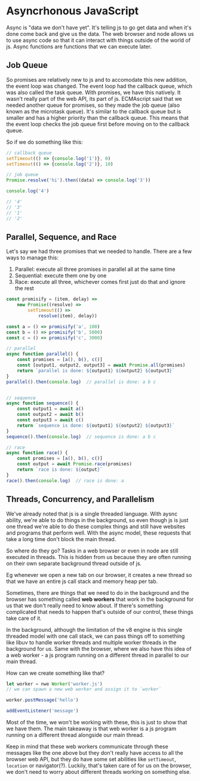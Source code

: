 # Asyncrhonous JavaScript

Async is "data we don't have yet". It's telling js to go get data and when it's done come back and give us the data. The web browser and node allows us to use async code so that it can interact with things outside of the world of js. Async functions are functions that we can execute later. 

## Job Queue

So promises are relatively new to js and to accomodate this new addition, the event loop was changed. The event loop had the callback queue, which was also called the task queue. With promises, we have this natively. It wasn't really part of the web API, its part of js. ECMAscript said that we needed another queue for promises, so they made the job queue (also known as the microtask queue). It's similar to the callback queue but is smaller and has a higher priority than the callback queue. This means that the event loop checks the job queue first before moving on to the callback queue. 

So if we do something like this: 
```js
// callback queue
setTimeout(() => {console.log('1')}, 0)
setTimeout(() => {console.log('2')}, 10)

// job queue
Promise.resolve('hi').then((data) => console.log('3'))

console.log('4')

// '4'
// '3'
// '1'
// '2'
```

## Parallel, Sequence, and Race

Let's say we had three promises that we needed to handle. There are a few ways to manage this:
1. Parallel: execute all three promises in parallel all at the same time
2. Sequential: execute them one by one
3. Race: execute all three, whichever comes first just do that and ignore the rest

```js
const promisify = (item, delay) => 
	new Promise((resolve) => 
		setTimeout(() =>
			resolve(item), delay))

const a = () => promisify('a', 100)
const b = () => promisify('b', 5000)
const c = () => promisify('c', 3000)

// parallel
async function parallel() {
	const promises = [a(), b(), c()]
	const [output1, output2, output3] = await Promise.all(promises)
	return `parallel is done: ${output1} ${output2} ${output3}`
}
parallel().then(console.log)  // parallel is done: a b c


// sequence
async function sequence() {
	const output1 = await a()
	const output2 = await b()
	const output3 = await c()
	return `sequence is done: ${output1} ${output2} ${output3}`
}
sequence().then(console.log)  // sequence is done: a b c

// race 
async function race() {
	const promises = [a(), b(), c()]
	const output = await Promise.race(promises)
	return `race is done: ${output}`
}
race().then(console.log)  // race is done: a
```

## Threads, Concurrency, and Parallelism

We've already noted that js is a single threaded language. With aysnc ability, we're able to do things in the background, so even though js is just one thread we're able to do these complex things and still have websites and programs that perform well. With the async model, these requests that take a long time don't block the main thread. 

So where do they go? Tasks in a web browser or even in node are still executed in threads. This is hidden from us because they are often running on their own separate background thread outside of js. 

Eg whenever we open a new tab on our browser, it creates a new thread so that we have an entire js call stack and memory heap per tab. 

Sometimes, there are things that we need to do in the background and the browser has something called **web workers** that work in the background for us that we don't really need to know about. If there's something complicated that needs to happen that's outside of our control, these things take care of it. 

In the background, although the limitation of the v8 engine is this single threaded model with one call stack, we can pass things off to something like libuv to handle worker threads and multiple worker threads in the background for us. Same with the browser, where we also have this idea of a web worker - a js program running on a different thread in parallel to our main thread. 

How can we create something like that? 
```js
let worker = nwe Worker('worker.js')
// we can spawn a new web worker and assign it to `worker`

worker.postMessage('hello')

addEventListener('message')
```

Most of the time, we won't be working with these, this is just to show that we have them. The main takeaway is that web worker is a js program running on a different thread alongside our main thread. 

Keep in mind that these web workers communicate through these messages like the one above but they don't really have access to all the browser web API, but they do have some set abilities like `setTimeout`, `location` or navigator(?). Luckily, that's taken care of for us on the browser, we don't need to worry about different threads working on something else. 